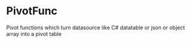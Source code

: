 # PivotFunc

Pivot functions which turn datasource like C# datatable or json or object array into a pivot table
